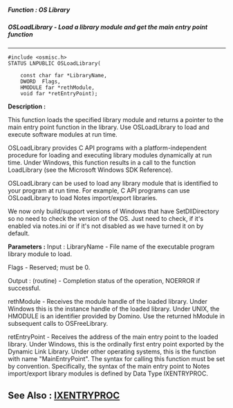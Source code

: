 ##### Function : OS Library
##### OSLoadLibrary - Load a library module and get the main entry point function
---
```
#include <osmisc.h>
STATUS LNPUBLIC OSLoadLibrary(

	const char far *LibraryName,
	DWORD  Flags,
	HMODULE far *rethModule,
	void far *retEntryPoint);
```
**Description :**

This function loads the specified library module and returns a pointer to the 
main entry point function in the library.  Use OSLoadLibrary to load and 
execute software modules at run time. 

OSLoadLibrary provides C API programs with a platform-independent procedure for 
loading and executing library modules dynamically at run time.  Under Windows, 
this function results in a call to the function LoadLibrary (see the Microsoft 
Windows SDK Reference). 

OSLoadLibrary can be used to load any library module that is identified to your 
program at run time.  For example, C API programs can use OSLoadLibrary to load 
Notes import/export libraries.  

We now only build/support versions of Windows that have SetDllDirectory 
so no need to check the version of the OS. Just need to check, if it's
enabled via notes.ini or if it's not disabled as we have turned it on by default.

**Parameters :**
Input :
LibraryName  -  File name of the executable program library module to load.

Flags  -  Reserved;  must be 0.

Output :
(routine)  -  Completion status of the operation, NOERROR if successful.


rethModule  -  Receives the module handle of the loaded library. Under Windows this is the instance handle of the loaded library.  Under UNIX, the HMODULE is an identifier provided by Domino.  Use the returned hModule in subsequent calls to OSFreeLibrary.

retEntryPoint  -  Receives the address of the main entry point to the loaded library.  Under Windows, this is the ordinally first entry point exported by the Dynamic Link Library.  Under other operating systems, this is the function with name "MainEntryPoint". The syntax for calling this function must be set by convention.  Specifically, the syntax of the main entry point to Notes import/export library modules is defined by Data Type IXENTRYPROC.


**See Also :**
[IXENTRYPROC](/domino-c-api-docs/reference/Data/IXENTRYPROC)
---
